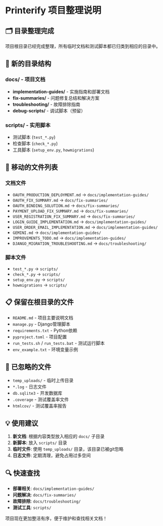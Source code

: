 # Printerify 项目整理说明

## 🗂️ 目录整理完成

项目根目录已经完成整理，所有临时文档和测试脚本都已归类到相应的目录中。

## 📁 新的目录结构

### docs/ - 项目文档
- **implementation-guides/** - 实施指南和部署文档
- **fix-summaries/** - 问题修复总结和解决方案
- **troubleshooting/** - 故障排除指南
- **debug-scripts/** - 调试脚本（预留）

### scripts/ - 实用脚本
- 测试脚本 (`test_*.py`)
- 检查脚本 (`check_*.py`)
- 工具脚本 (`setup_env.py`, `howmigrations`)

## 🔄 移动的文件列表

### 文档文件
- `OAUTH_PRODUCTION_DEPLOYMENT.md` → `docs/implementation-guides/`
- `OAUTH_FIX_SUMMARY.md` → `docs/fix-summaries/`
- `OAUTH_BINDING_SOLUTION.md` → `docs/fix-summaries/`
- `PAYMENT_UPLOAD_FIX_SUMMARY.md` → `docs/fix-summaries/`
- `USER_REGISTRATION_FIX_SUMMARY.md` → `docs/fix-summaries/`
- `LOGIN_GUIDE_IMPLEMENTATION.md` → `docs/implementation-guides/`
- `USER_ORDER_EMAIL_IMPLEMENTATION.md` → `docs/implementation-guides/`
- `GEMINI.md` → `docs/implementation-guides/`
- `IMPROVEMENTS_TODO.md` → `docs/implementation-guides/`
- `DJANGO_MIGRATION_TROUBLESHOOTING.md` → `docs/troubleshooting/`

### 脚本文件
- `test_*.py` → `scripts/`
- `check_*.py` → `scripts/`
- `setup_env.py` → `scripts/`
- `howmigrations` → `scripts/`

## 📋 保留在根目录的文件

- `README.md` - 项目主要说明文档
- `manage.py` - Django管理脚本
- `requirements.txt` - Python依赖
- `pyproject.toml` - 项目配置
- `run_tests.sh` / `run_tests.bat` - 测试运行脚本
- `env_example.txt` - 环境变量示例

## 🚫 已忽略的文件

- `temp_uploads/` - 临时上传目录
- `*.log` - 日志文件
- `db.sqlite3` - 开发数据库
- `.coverage` - 测试覆盖率文件
- `htmlcov/` - 测试覆盖率报告

## 💡 使用建议

1. **新文档**: 根据内容类型放入相应的 `docs/` 子目录
2. **新脚本**: 放入 `scripts/` 目录
3. **临时文件**: 使用 `temp_uploads/` 目录，该目录已被git忽略
4. **日志文件**: 定期清理，避免占用过多空间

## 🔍 快速查找

- **部署相关**: `docs/implementation-guides/`
- **问题解决**: `docs/fix-summaries/`
- **故障排除**: `docs/troubleshooting/`
- **测试工具**: `scripts/`

项目现在更加整洁有序，便于维护和查找相关文档！
